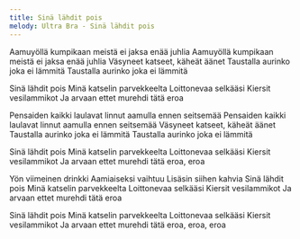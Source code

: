 ```yaml
---
title: Sinä lähdit pois
melody: Ultra Bra - Sinä lähdit pois
---
```


Aamuyöllä kumpikaan meistä ei jaksa enää juhlia
Aamuyöllä kumpikaan meistä ei jaksa enää juhlia
Väsyneet katseet, käheät äänet
Taustalla aurinko joka ei lämmitä
Taustalla aurinko joka ei lämmitä

Sinä lähdit pois
Minä katselin parvekkeelta
Loittonevaa selkääsi
Kiersit vesilammikot
Ja arvaan ettet murehdi tätä eroa

Pensaiden kaikki laulavat linnut aamulla ennen seitsemää
Pensaiden kaikki laulavat linnut aamulla ennen seitsemää
Väsyneet katseet, käheät äänet
Taustalla aurinko joka ei lämmitä
Taustalla aurinko joka ei lämmitä

Sinä lähdit pois
Minä katselin parvekkeelta
Loittonevaa selkääsi
Kiersit vesilammikot
Ja arvaan ettet murehdi tätä eroa, eroa

Yön viimeinen drinkki
Aamiaiseksi vaihtuu
Lisäsin siihen kahvia
Sinä lähdit pois
Minä katselin parvekkeelta
Loittonevaa selkääsi
Kiersit vesilammikot
Ja arvaan ettet murehdi tätä eroa

Sinä lähdit pois
Minä katselin parvekkeelta
Loittonevaa selkääsi
Kiersit vesilammikot
Ja arvaan ettet murehdi tätä eroa, eroa, eroa
